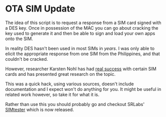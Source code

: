 OTA SIM Update
===============

The idea of this script is to request a response from a SIM card signed with a DES key. Once in possession of the MAC you can go about cracking the key used to generate it and then be able to sign and load your own apps onto the SIM.

In reality DES hasn't been used in most SIMs in *years*. I was only able to elicit the appropriate response from one SIM from the Philippines, and that couldn't be cracked.

However, researcher Karsten Nohl has had [real success](https://srlabs.de/rooting-sim-cards/) with certain SIM cards and has presented great research on the topic.

This was a quick hack, using various sources, doesn't include documentation and I expect won't do anything for you. It might be useful in related work however, so take it for what it is.

Rather than use this you should probably go and checkout SRLabs' [SIMtester](https://opensource.srlabs.de/projects/simtester/wiki) which is now released.
